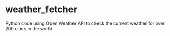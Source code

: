 # weather_fetcher
Python code using Open Weather API to check the current weather for over 200 cities in the world
